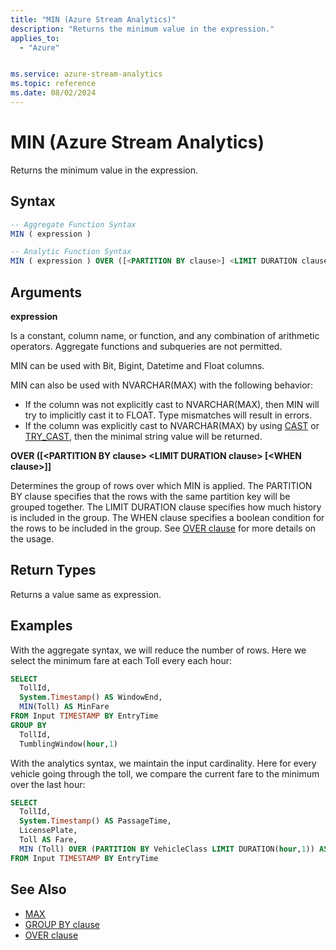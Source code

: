 ```yaml
---
title: "MIN (Azure Stream Analytics)"
description: "Returns the minimum value in the expression."
applies_to:
  - "Azure"


ms.service: azure-stream-analytics
ms.topic: reference
ms.date: 08/02/2024
---
```

# MIN (Azure Stream Analytics)

Returns the minimum value in the expression.

## Syntax

```SQL
-- Aggregate Function Syntax
MIN ( expression )

-- Analytic Function Syntax
MIN ( expression ) OVER ([<PARTITION BY clause>] <LIMIT DURATION clause> [<WHEN clause>])
```

## Arguments

**expression**

Is a constant, column name, or function, and any combination of arithmetic operators. Aggregate functions and subqueries are not permitted.

MIN can be used with Bit, Bigint, Datetime and Float columns.

MIN can also be used with NVARCHAR(MAX) with the following behavior:

- If the column was not explicitly cast to NVARCHAR(MAX), then MIN will try to implicitly cast it to FLOAT. Type mismatches will result in errors.
- If the column was explicitly cast to NVARCHAR(MAX) by using [CAST](cast-azure-stream-analytics.md) or [TRY_CAST](try-cast-azure-stream-analytics.md), then the minimal string value will be returned.

**OVER ([\<PARTITION BY clause> \<LIMIT DURATION clause> [\<WHEN clause>]]**

Determines the group of rows over which MIN is applied. The PARTITION BY clause specifies that the rows with the same partition key will be grouped together. The LIMIT DURATION clause specifies how much history is included in the group. The WHEN clause specifies a boolean condition for the rows to be included in the group. See [OVER clause](over-azure-stream-analytics.md) for more details on the usage.

## Return Types

Returns a value same as expression.

## Examples

With the aggregate syntax, we will reduce the number of rows. Here we select the minimum fare at each Toll every each hour:

```SQL
SELECT
  TollId,
  System.Timestamp() AS WindowEnd,
  MIN(Toll) AS MinFare
FROM Input TIMESTAMP BY EntryTime
GROUP BY
  TollId,
  TumblingWindow(hour,1)
```

With the analytics syntax, we maintain the input cardinality. Here for every vehicle going through the toll, we compare the current fare to the minimum over the last hour:

```SQL
SELECT
  TollId,
  System.Timestamp() AS PassageTime,
  LicensePlate,
  Toll AS Fare,
  MIN (Toll) OVER (PARTITION BY VehicleClass LIMIT DURATION(hour,1)) AS MinimumFareOverLastHour
FROM Input TIMESTAMP BY EntryTime
```

## See Also

- [MAX](max-azure-stream-analytics.md)
- [GROUP BY clause](group-by-azure-stream-analytics.md)
- [OVER clause](over-azure-stream-analytics.md)